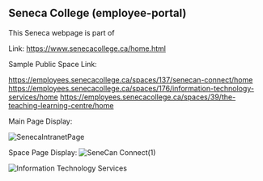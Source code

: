 ## Seneca College (employee-portal)

This Seneca webpage is part of 


Link: https://www.senecacollege.ca/home.html

Sample Public Space Link: 

https://employees.senecacollege.ca/spaces/137/senecan-connect/home
https://employees.senecacollege.ca/spaces/176/information-technology-services/home
https://employees.senecacollege.ca/spaces/39/the-teaching-learning-centre/home

Main Page Display: 

![SenecaIntranetPage](https://user-images.githubusercontent.com/15988182/120354578-8bd65e00-c2d0-11eb-9c41-2ce3fe8477f6.png)

Space Page Display:
![SeneCan Connect(1)](https://user-images.githubusercontent.com/15988182/120358694-c93cea80-c2d4-11eb-839c-8888d9cfffbb.png)

![Information Technology Services](https://user-images.githubusercontent.com/15988182/120358703-cc37db00-c2d4-11eb-9f83-ed2e0d20bc56.png)

